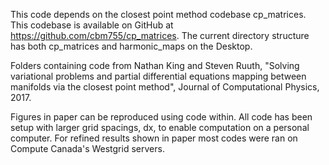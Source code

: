 This code depends on the closest point method codebase cp_matrices. This 
codebase is available on GitHub at https://github.com/cbm755/cp_matrices.
The current directory structure has both cp_matrices and harmonic_maps on 
the Desktop.

Folders containing code from Nathan King and Steven Ruuth, "Solving 
variational problems and partial differential equations mapping between 
manifolds via the closest point method", Journal of Computational Physics, 2017.

Figures in paper can be reproduced using code within. All code has been setup 
with larger grid spacings, dx, to enable computation on a personal computer. 
For refined results shown in paper most codes were ran on Compute Canada's 
Westgrid servers.

